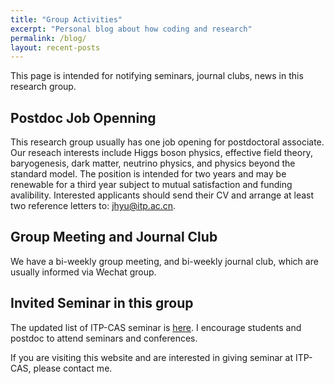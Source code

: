 ```yaml
---
title: "Group Activities"
excerpt: "Personal blog about how coding and research"
permalink: /blog/
layout: recent-posts
---
```


This page is intended for notifying seminars, journal clubs, news in this research group.


## Postdoc Job Openning

This research group usually has one job opening for postdoctoral associate. Our reseach interests include Higgs boson physics, effective field theory, baryogenesis, dark matter, neutrino physics, and physics beyond the standard model. The position is intended for two years and may be renewable for a third year subject to mutual satisfaction and funding avalibility. Interested applicants should send their CV and arrange at least two reference letters to: jhyu@itp.ac.cn.

## Group Meeting and Journal Club

We have a bi-weekly group meeting, and bi-weekly journal club, which are usually informed via Wechat group.

## Invited Seminar in this group

The updated list of ITP-CAS seminar is [here](http://www.itp.cas.cn/xshd/ztxxbg/). I encourage students and postdoc to attend seminars and conferences. 

If you are visiting this website and are interested in giving seminar at ITP-CAS, please contact me.

